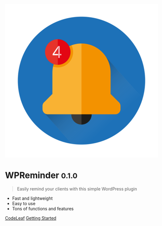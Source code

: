 ![logo](../_media/logo.svg ':size=250')

# WPReminder <small>0.1.0</small>

> Easily remind your clients with this simple WordPress plugin

- Fast and lightweight
- Easy to use
- Tons of functions and features

[CodeLeaf](https://code-leaf.de/)
[Getting Started](#wp-reminder)